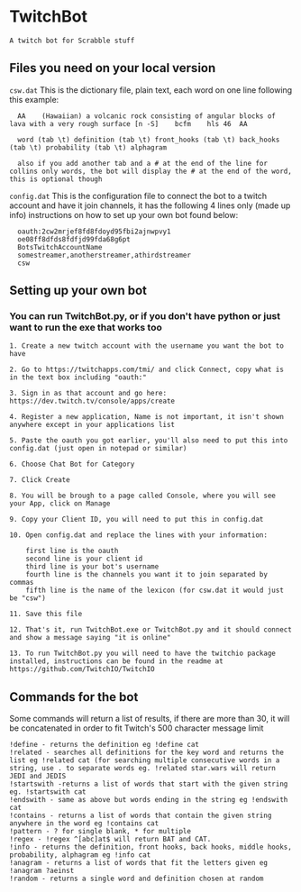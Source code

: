 # TwitchBot 
`A twitch bot for Scrabble stuff`

## Files you need on your local version

  `csw.dat`
   This is the dictionary file, plain text, each word on one line following this example:
      
      AA	(Hawaiian) a volcanic rock consisting of angular blocks of lava with a very rough surface [n -S]	bcfm	hls	46	AA
      
      word (tab \t) definition (tab \t) front_hooks (tab \t) back_hooks (tab \t) probability (tab \t) alphagram

      also if you add another tab and a # at the end of the line for collins only words, the bot will display the # at the end of the word, this is optional though
      
      
  `config.dat`
   This is the configuration file to connect the bot to a twitch account and have it join channels, it has the following 4 lines only (made up info) instructions on how to set up your own bot found below:
    
      oauth:2cw2mrjef8fd8fdoyd95fbi2ajnwpvy1
      oe08ff8dfds8fdfjd99fda68g6pt
      BotsTwitchAccountName
      somestreamer,anotherstreamer,athirdstreamer
      csw
      
    
## Setting up your own bot 
### You can run TwitchBot.py, or if you don't have python or just want to run the exe that works too

  	1. Create a new twitch account with the username you want the bot to have

  	2. Go to https://twitchapps.com/tmi/ and click Connect, copy what is in the text box including "oauth:"

  	3. Sign in as that account and go here: https://dev.twitch.tv/console/apps/create

  	4. Register a new application, Name is not important, it isn't shown anywhere except in your applications list

  	5. Paste the oauth you got earlier, you'll also need to put this into config.dat (just open in notepad or similar)

  	6. Choose Chat Bot for Category

  	7. Click Create

  	8. You will be brough to a page called Console, where you will see your App, click on Manage

  	9. Copy your Client ID, you will need to put this in config.dat

  	10. Open config.dat and replace the lines with your information:
	  	
		first line is the oauth
	  	second line is your client id
	  	third line is your bot's username
	  	fourth line is the channels you want it to join separated by commas
		fifth line is the name of the lexicon (for csw.dat it would just be "csw")

  	11. Save this file

  	12. That's it, run TwitchBot.exe or TwitchBot.py and it should connect and show a message saying "it is online"
    
    13. To run TwitchBot.py you will need to have the twitchio package installed, instructions can be found in the readme at https://github.com/TwitchIO/TwitchIO

## Commands for the bot

Some commands will return a list of results, if there are more than 30, it will be concatenated in order to fit Twitch's 500 character message limit

	!define - returns the definition eg !define cat
	!related - searches all definitions for the key word and returns the list eg !related cat (for searching multiple consecutive words in a string, use . to separate words eg. !related star.wars will return JEDI and JEDIS
	!startswith -returns a list of words that start with the given string eg. !startswith cat
	!endswith - same as above but words ending in the string eg !endswith cat
	!contains - returns a list of words that contain the given string anywhere in the word eg !contains cat
	!pattern - ? for single blank, * for multiple
	!regex - !regex ^[abc]at$ will return BAT and CAT.
	!info - returns the definition, front hooks, back hooks, middle hooks, probability, alphagram eg !info cat
	!anagram - returns a list of words that fit the letters given eg !anagram ?aeinst
	!random - returns a single word and definition chosen at random
